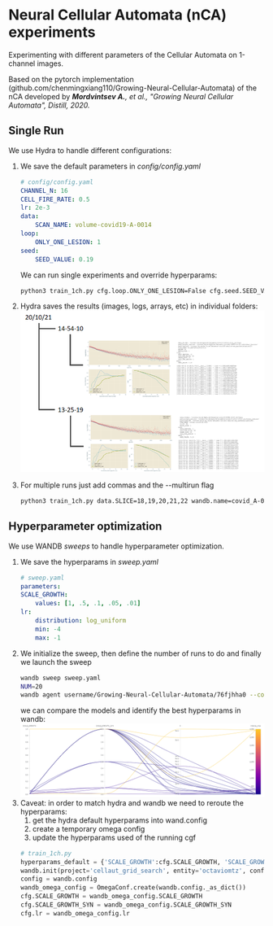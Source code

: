 # Neural Cellular Automata (nCA) experiments
Experimenting with different parameters of the Cellular Automata on 1-channel images.

Based on the pytorch implementation (github.com/chenmingxiang110/Growing-Neural-Cellular-Automata) of the nCA developed by _**Mordvintsev A.**, et al., "Growing Neural Cellular Automata", Distill, 2020._

## Single Run
We use Hydra to handle different configurations:
1. We save the default parameters in _config/config.yaml_ 
    ```yaml
    # config/config.yaml
    CHANNEL_N: 16
    CELL_FIRE_RATE: 0.5
    lr: 2e-3
    data:
        SCAN_NAME: volume-covid19-A-0014
    loop:
        ONLY_ONE_LESION: 1
    seed:
        SEED_VALUE: 0.19
    ```
    We can run single experiments and override hyperparams:
    ```bash
    python3 train_1ch.py cfg.loop.ONLY_ONE_LESION=False cfg.seed.SEED_VALUE=1
    ```
1. Hydra saves the results (images, logs, arrays, etc) in individual folders:
    ![hydra_folders](/images_github/hydra_folders.png?raw=true)

1. For multiple runs just add commas and the --multirun flag
    ```bash
    python3 train_1ch.py data.SLICE=18,19,20,21,22 wandb.name=covid_A-0014 --multirun
    ```

## Hyperparameter optimization

We use WANDB _sweeps_ to handle hyperparameter optimization.
1. We save the hyperparams in _sweep.yaml_
    ```yaml
    # sweep.yaml
    parameters:
    SCALE_GROWTH:
        values: [1, .5, .1, .05, .01]
    lr:
        distribution: log_uniform
        min: -4
        max: -1
    ```
1. We initialize the sweep, then define the number of runs to do and finally we launch the sweep
    ```bash
    wandb sweep sweep.yaml
    NUM=20
    wandb agent username/Growing-Neural-Cellular-Automata/76fjhha0 --count $NUM
    ```
    we can compare the models and identify the best hyperparams in wandb:
    ![sweep_results](/images_github/sweep_results.png?raw=true)
1. Caveat: in order to match hydra and wandb we need to reroute the hyperparams:
    1. get the hydra default hyperparams into wand.config
    1. create a temporary omega config
    1. update the hyperparams used of the running cgf
    ```python
    # train_1ch.py
    hyperparams_default = {'SCALE_GROWTH':cfg.SCALE_GROWTH, 'SCALE_GROWTH_SYN':cfg.SCALE_GROWTH_SYN,'lr':cfg.lr,'wandb':True}
    wandb.init(project='cellaut_grid_search', entity='octaviomtz', config=hyperparams_default)
    config = wandb.config
    wandb_omega_config = OmegaConf.create(wandb.config._as_dict())
    cfg.SCALE_GROWTH = wandb_omega_config.SCALE_GROWTH
    cfg.SCALE_GROWTH_SYN = wandb_omega_config.SCALE_GROWTH_SYN
    cfg.lr = wandb_omega_config.lr
    ```

